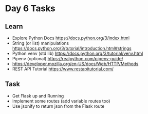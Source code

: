 # Day 6 Tasks

## Learn

  - Explore Python Docs https://docs.python.org/3/index.html
  - String (or list) manipulations https://docs.python.org/3/tutorial/introduction.html#strings
  - Python venv (std lib) https://docs.python.org/3/tutorial/venv.html
  - Pipenv (optional) https://realpython.com/pipenv-guide/
  - https://developer.mozilla.org/en-US/docs/Web/HTTP/Methods
  - REST API Tutorial https://www.restapitutorial.com/

## Task

  - Get Flask up and Running
  - Implement some routes (add variable routes too)
  - Use jsonify to return json from the Flask route


